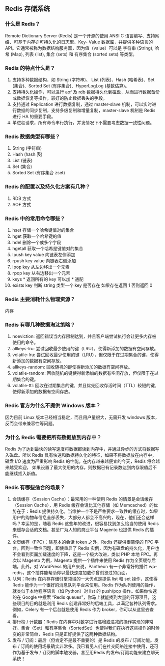 Redis 存储系统
----------

### 什么是 Redis？

Remote Dictionary Server (Redis) 是一个开源的使用 ANSI C 语言编写、支持网络、可基于内存亦可持久化的日志型、Key- Value 数据库，并提供多种语言的 API。它通常被称为数据结构服务器，因为值（value）可以是 字符串 (String), 哈希 (Map), 列表 (list), 集合 (sets) 和 有序集合 (sorted sets) 等类型。

### Redis 的特点什么是？

1.  支持多种数据结构，如 String (字符串)、 List (列表)、Hash (哈希表)、Set (集合)、Sorted Set (有序集合)、HyperLogLog (基数估算)。
2.  支持持久化操作，可以进行 aof 及 rdb 数据持久化到磁盘，从而进行数据备份或数据恢复等操作，较好的防止数据丢失的手段。
3.  支持通过 Replication 进行数据复制，通过 master-slave 机制，可以实时进行数据的同步复制，支持多级复制和增量复制，master-slave 机制是 Redis 进行 HA 的重要手段。
4.  单进程请求，所有命令串行执行，并发情况下不需要考虑数据一致性问题。

### Redis 数据类型有哪些？

1.  String (字符串)
2.  Hash (hash 表)
3.  List (链表)
4.  Set (集合)
5.  Sorted Set (有序集合 zset)

### Redis 的配置以及持久化方案有几种？

1.  RDB 方式
2.  AOF 方式

### Redis 中的常用命令哪些？

1.  hset 存储一个哈希键值对的集合
2.  hget 获取一个哈希键的值
3.  hdel 删除一个或多个字段
4.  hgetall 获取一个哈希是键值对的集合
5.  lpush key value 向链表左侧添加
6.  rpush key value 向链表右侧添加
7.  lpop key 从左边移出一个元素
8.  rpop key 从右边移出一个元素
9.  keys \* 返回所有的 key 可以加 \* 通配
10.  exists key 判断 string 类型一个 key 是否存在 如果存在返回 1 否则返回 0

### Redis 主要消耗什么物理资源？

内存

### Redis 有哪几种数据淘汰策略？

1.  noeviction: 返回错误当内存限制达到，并且客户端尝试执行会让更多内存被使用的命令。
2.  allkeys-lru: 尝试回收最少使用的键（LRU），使得新添加的数据有空间存放。
3.  volatile-lru: 尝试回收最少使用的键（LRU），但仅限于在过期集合的键，使得新添加的数据有空间存放。
4.  allkeys-random: 回收随机的键使得新添加的数据有空间存放。
5.  volatile-random: 回收随机的键使得新添加的数据有空间存放，但仅限于在过期集合的键。
6.  volatile-ttl: 回收在过期集合的键，并且优先回收存活时间（TTL）较短的键，使得新添加的数据有空间存放。

### Redis 官方为什么不提供 Windows 版本？

因为目前 Linux 版本已经相当稳定，而且用户量很大，无需开发 windows 版本，反而会带来兼容性等问题。

### 为什么 Redis 需要把所有数据放到内存中？

Redis 为了达到最快的读写速度将数据都读到内存中，并通过异步的方式将数据写入磁盘。所以 Redis 具有快速和数据持久化的特征，如果不将数据放在内存中，磁盘 I/O 速度为严重影响 Redis 的性能。在内存越来越便宜的今天，Redis 将会越来越受欢迎， 如果设置了最大使用的内存，则数据已有记录数达到内存限值后不能继续插入新值。

### Redis 有哪些适合的场景？

1.  会话缓存（Session Cache）：最常用的一种使用 Redis 的情景是会话缓存（Session Cache），用 Redis 缓存会话比其他存储（如 Memcached）的优势在于：Redis 提供持久化。当维护一个不是严格要求一致性的缓存时，如果用户的购物车信息全部丢失，大部分人都会不高兴的，现在，他们还会这样吗？幸运的是，随着 Redis 这些年的改进，很容易找到怎么恰当的使用 Redis 来缓存会话的文档。甚至广为人知的商业平台 Magento 也提供 Redis 的插件。
2.  全页缓存（FPC）：除基本的会话 token 之外，Redis 还提供很简便的 FPC 平台。回到一致性问题，即使重启了 Redis 实例，因为有磁盘的持久化，用户也不会看到页面加载速度的下降，这是一个极大改进，类似 PHP 本地 FPC。再次以 Magento 为例，Magento 提供一个插件来使用 Redis 作为全页缓存后端。此外，对 WordPress 的用户来说，Pantheon 有一个非常好的插件 wp-redis，这个插件能帮助你以最快速度加载你曾浏览过的页面。
3.  队列：Reids 在内存存储引擎领域的一大优点是提供 list 和 set 操作，这使得 Redis 能作为一个很好的消息队列平台来使用。Redis 作为队列使用的操作，就类似于本地程序语言（如 Python）对 list 的 push/pop 操作。如果你快速的在 Google 中搜索 “Redis queues”，你马上就能找到大量的开源项目，这些项目的目的就是利用 Redis 创建非常好的后端工具，以满足各种队列需求。例如，Celery 有一个后台就是使用 Redis 作为 broker，你可以从这里去查看。
4.  排行榜 / 计数器：Redis 在内存中对数字进行递增或递减的操作实现的非常好。集合（Set）和有序集合（SortedSet）也使得我们在执行这些操作的时候变的非常简单，Redis 只是正好提供了这两种数据结构。
5.  发布 / 订阅：最后（但肯定不是最不重要的）是 Redis 的发布 / 订阅功能。发布 / 订阅的使用场景确实非常多。我已看见人们在社交网络连接中使用，还可作为基于发布 / 订阅的脚本触发器，甚至用Redis 的发布/订阅功能来建立聊天系统！
